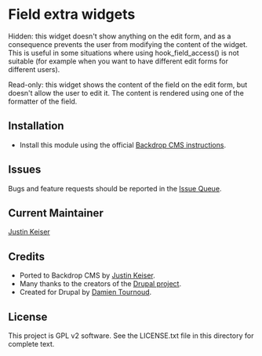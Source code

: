 # Field extra widgets

Hidden: this widget doesn't show anything on the edit form, and as a consequence
prevents the user from modifying the content of the widget. This is useful in
some situations where using hook_field_access() is not suitable
(for example when you want to have different edit forms for different users).

Read-only: this widget shows the content of the field on the edit form,
but doesn't allow the user to edit it. The content is rendered using one of the
formatter of the field.

## Installation

- Install this module using the official
  [Backdrop CMS instructions](https://backdropcms.org/user-guide/modules).

## Issues

Bugs and feature requests should be reported in the
[Issue Queue](https://github.com/backdrop-contrib/field_extrawidgets/issues).

## Current Maintainer

[Justin Keiser](https://github.com/keiserjb)

## Credits

- Ported to Backdrop CMS by [Justin Keiser](https://github.com/keiserjb).
- Many thanks to the creators of the
[Drupal project](https://www.drupal.org/project/field_extrawidgets).
- Created for Drupal by [Damien Tournoud](https://www.drupal.org/u/damien-tournoud).

## License

This project is GPL v2 software. See the LICENSE.txt file in this directory for complete text.
